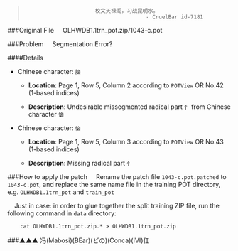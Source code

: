 ﻿>                           校文天禄阁，习战昆明水。
>                                           - CruelBar id-7181

###Original File
    OLHWDB1.1trn_pot.zip/1043-c.pot

###Problem
    Segmentation Error?

####Details
* Chinese character: `脑`

    * **Location**: Page 1, Row 5, Column 2 according to `POTView` OR No.42  (1-based indices)

    * **Description**: Undesirable missegmented radical part `忄` from Chinese character `恼`

* Chinese character: `恼`

    * **Location**: Page 1, Row 5, Column 3 according to `POTView` OR No.43  (1-based indices)

    * **Description**: Missing radical part `忄`

###How to apply the patch
    Rename the patch file `1043-c.pot.patched` to `1043-c.pot`, and replace the same name file in the 
    training POT directory, e.g. `OLHWDB1.1trn_pot` and `train_pot`

    Just in case: in order to glue together the split training ZIP file, run the following command in 
    `data` directory:
```Shell
    cat OLHWDB1.1trn_pot.zip.* > OLHWDB1.1trn_pot.zip
```

###▲▲▲
冯(Mabosi)(BEar)(どの)(Conca)(IVI)仜